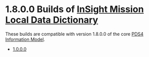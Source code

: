 # 1.8.0.0 Builds of [InSight Mission Local Data Dictionary](../../src)

These builds are compatible with version 1.8.0.0 of the core [PDS4 Information Model](https://pds.nasa.gov/pds4/doc/im/).

- [1.0.0.0](1.0.0.0)
